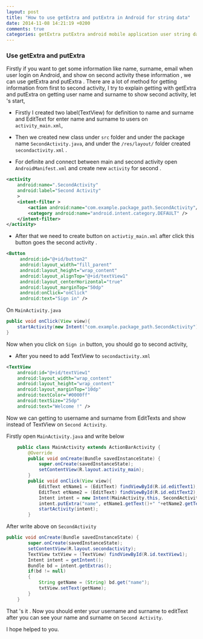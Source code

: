 ```yaml
---
layout: post
title: "How to use getExtra and putExtra in Android for string data"
date: 2014-11-08 14:21:19 +0200
comments: true
categories: getExtra putExtra android mobile application user string data get set put 
---
```


### Use getExtra and putExtra

Firstly if you want to get some information like name, surname, email when user login on Android, and show on 
second activity these information , we can use getExtra and putExtra . There are a lot of method for getting information
from first to second activity, I try to explain getting with getExtra and putExtra on getting user name and surname to 
show second activity, let 's start,

- Firstly I created two label(TextView) for definition to name and surname and EditText for enter name and surname to users 
on `activity_main.xml`,

- Then we created new class under `src` folder and under the package name `SecondActivity.java`, and under the 
`/res/layout/` folder created `secondactivity.xml` .

- For definite and connect between main and second activity open `AndroidManifest.xml` and create new `activity` for
second .

```xml
<activity 
    android:name=".SecondActivity"
    android:label="Second Activity"
    >
    <intent-filter >
        <action android:name="com.example.package_path.SecondActivity"/>
        <category android:name="android.intent.category.DEFAULT" />       
    </intent-filter>  
</activity>
```
 
- After that we need to create button on `activtiy_main.xml` after click this button goes the second activity .
 
```xml
<Button
     android:id="@+id/button2"
     android:layout_width="fill_parent"
     android:layout_height="wrap_content"
     android:layout_alignTop="@+id/textView1"
     android:layout_centerHorizontal="true"
     android:layout_marginTop="50dp"
     android:onClick="onClick"
     android:text="Sign in" />
``` 

On `MainActivity.java`

```java
public void onClick(View view){
    startActivity(new Intent("com.example.package_path.SecondActivity"));
}
```

Now when you click on `Sign in` button, you should go to second activity, 

- After you need to add TextView to `secondactivity.xml` 

```xml
<TextView
    android:id="@+id/textView1"
    android:layout_width="wrap_content"
    android:layout_height="wrap_content"
    android:layout_marginTop="10dp"
    android:textColor="#0000ff"
    android:textSize="25dp"
    android:text="Welcome !" />
```

Now we can getting to username and surname from EditTexts and show instead of TextView on `Second Activity`.


Firstly open `MainActivity.java` and write below

```java
	public class MainActivity extends ActionBarActivity {
    	@Override
    	public void onCreate(Bundle savedInstanceState) {
    		super.onCreate(savedInstanceState);
    		setContentView(R.layout.activity_main);
    	}
    	public void onClick(View view){ 		
    		EditText etName1 = (EditText) findViewById(R.id.editText1);
    		EditText etName2 = (EditText) findViewById(R.id.editText2);
    		Intent intent = new Intent(MainActivity.this, SecondActivity.class);
    		intent.putExtra("name", etName1.getText()+" "+etName2.getText());
    		startActivity(intent);		
    	}
```


After write above on `SecondActivity`

```java
public void onCreate(Bundle savedInstanceState) {
		super.onCreate(savedInstanceState);
		setContentView(R.layout.secondactivity);		
		TextView txtView = (TextView) findViewById(R.id.textView1);
		Intent intent = getIntent();
		Bundle bd = intent.getExtras();		
		if(bd != null)
		{
			String getName = (String) bd.get("name");
			txtView.setText(getName);			
		}
	}
```

That 's it . Now you should enter your username and surname to editText after you can see your name and surname 
on `Second Activity`.

I hope helped to you.

